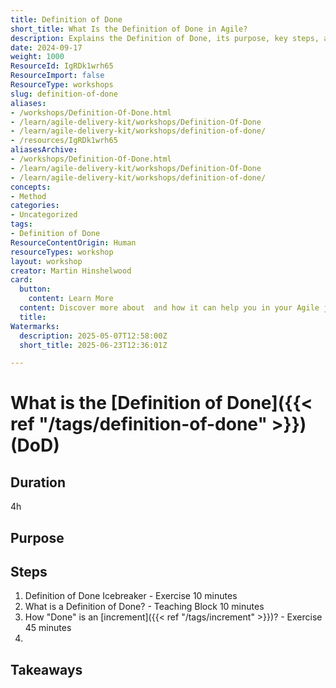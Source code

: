 ```yaml
---
title: Definition of Done
short_title: What Is the Definition of Done in Agile?
description: Explains the Definition of Done, its purpose, key steps, and how to assess when work is complete in agile projects, including practical exercises and takeaways.
date: 2024-09-17
weight: 1000
ResourceId: IgRDk1wrh65
ResourceImport: false
ResourceType: workshops
slug: definition-of-done
aliases:
- /workshops/Definition-Of-Done.html
- /learn/agile-delivery-kit/workshops/Definition-Of-Done
- /learn/agile-delivery-kit/workshops/definition-of-done/
- /resources/IgRDk1wrh65
aliasesArchive:
- /workshops/Definition-Of-Done.html
- /learn/agile-delivery-kit/workshops/Definition-Of-Done
- /learn/agile-delivery-kit/workshops/definition-of-done/
concepts:
- Method
categories:
- Uncategorized
tags:
- Definition of Done
ResourceContentOrigin: Human
resourceTypes: workshop
layout: workshop
creator: Martin Hinshelwood
card:
  button:
    content: Learn More
  content: Discover more about  and how it can help you in your Agile journey!
  title: 
Watermarks:
  description: 2025-05-07T12:58:00Z
  short_title: 2025-06-23T12:36:01Z

---
```

# What is the [Definition of Done]({{< ref "/tags/definition-of-done" >}}) (DoD)

## Duration

4h

## Purpose

## Steps

1. Definition of Done Icebreaker - Exercise 10 minutes
2. What is a Definition of Done? - Teaching Block 10 minutes
3. How "Done" is an [increment]({{< ref "/tags/increment" >}})? - Exercise 45 minutes
4.

## Takeaways

